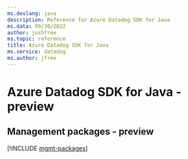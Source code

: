 ```yaml
---
ms.devlang: java
description: Reference for Azure Datadog SDK for Java
ms.data: 09/30/2022
author: joshfree
ms.topic: reference
title: Azure Datadog SDK for Java
ms.service: datadog
ms.author: jfree
---
```

# Azure Datadog SDK for Java - preview

## Management packages - preview
[!INCLUDE [mgmt-packages](datadog-mgmt-index.md)]
